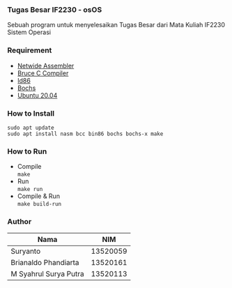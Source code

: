 ### Tugas Besar IF2230 - osOS
Sebuah program untuk menyelesaikan Tugas Besar dari Mata Kuliah IF2230 Sistem Operasi

### Requirement
- [Netwide Assembler](https://www.nasm.us/)
- [Bruce C Compiler](https://linux.die.net/man/1/bcc)
- [ld86](https://linux.die.net/man/1/ld86)
- [Bochs](http://bochs.sourceforge.net/)
- [Ubuntu 20.04](https://ubuntu.com/download/desktop)

### How to Install
``` 
sudo apt update
sudo apt install nasm bcc bin86 bochs bochs-x make
```

### How to Run
- Compile <br />
```make```
- Run <br />
```make run```
- Compile & Run <br />
```make build-run```

### Author
| Nama               | NIM         |
|--------------------|-------------|
| Suryanto              | 13520059 |
| Brianaldo Phandiarta  | 13520161 |
| M Syahrul Surya Putra | 13520113 |
